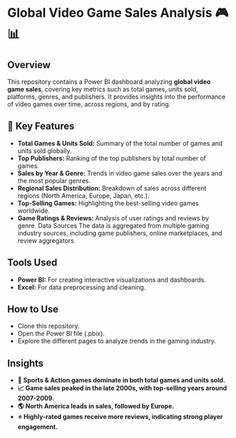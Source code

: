 # Global Video Game Sales Analysis 🎮📊

## Overview
This repository contains a Power BI dashboard analyzing **global video game sales**, covering key metrics such as total games, units sold, platforms, genres, and publishers. It provides insights into the performance of video games over time, across regions, and by rating.

## 📌 Key Features
- **Total Games & Units Sold:** Summary of the total number of games and units sold globally.
- **Top Publishers:** Ranking of the top publishers by total number of games.
- **Sales by Year & Genre:** Trends in video game sales over the years and the most popular genres.
- **Regional Sales Distribution:** Breakdown of sales across different regions (North America, Europe, Japan, etc.).
- **Top-Selling Games:** Highlighting the best-selling video games worldwide.
- **Game Ratings & Reviews:** Analysis of user ratings and reviews by genre.
Data Sources
The data is aggregated from multiple gaming industry sources, including game publishers, online marketplaces, and review aggregators.

## Tools Used
- **Power BI:** For creating interactive visualizations and dashboards.
- **Excel:** For data preprocessing and cleaning.

## How to Use
- Clone this repository.
- Open the Power BI file (.pbix).
- Explore the different pages to analyze trends in the gaming industry.

## Insights
- **🎯 Sports & Action games dominate in both total games and units sold.**
- **📈 Game sales peaked in the late 2000s, with top-selling years around 2007-2009.**
- **🌎 North America leads in sales, followed by Europe.**
- **⭐ Highly-rated games receive more reviews, indicating strong player engagement.**
